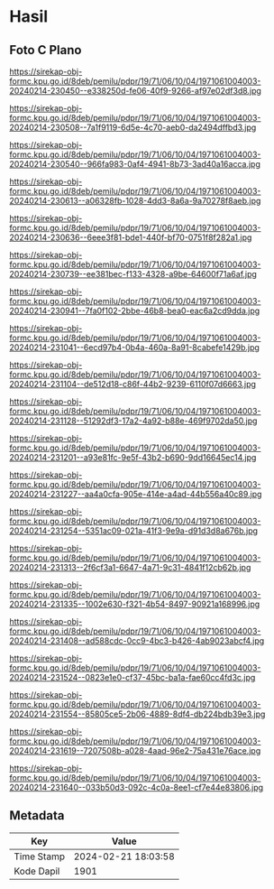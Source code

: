 # Hasil

## Foto C Plano

https://sirekap-obj-formc.kpu.go.id/8deb/pemilu/pdpr/19/71/06/10/04/1971061004003-20240214-230450--e338250d-fe06-40f9-9266-af97e02df3d8.jpg

https://sirekap-obj-formc.kpu.go.id/8deb/pemilu/pdpr/19/71/06/10/04/1971061004003-20240214-230508--7a1f9119-6d5e-4c70-aeb0-da2494dffbd3.jpg

https://sirekap-obj-formc.kpu.go.id/8deb/pemilu/pdpr/19/71/06/10/04/1971061004003-20240214-230540--966fa983-0af4-4941-8b73-3ad40a16acca.jpg

https://sirekap-obj-formc.kpu.go.id/8deb/pemilu/pdpr/19/71/06/10/04/1971061004003-20240214-230613--a06328fb-1028-4dd3-8a6a-9a70278f8aeb.jpg

https://sirekap-obj-formc.kpu.go.id/8deb/pemilu/pdpr/19/71/06/10/04/1971061004003-20240214-230636--6eee3f81-bde1-440f-bf70-0751f8f282a1.jpg

https://sirekap-obj-formc.kpu.go.id/8deb/pemilu/pdpr/19/71/06/10/04/1971061004003-20240214-230739--ee381bec-f133-4328-a9be-64600f71a6af.jpg

https://sirekap-obj-formc.kpu.go.id/8deb/pemilu/pdpr/19/71/06/10/04/1971061004003-20240214-230941--7fa0f102-2bbe-46b8-bea0-eac6a2cd9dda.jpg

https://sirekap-obj-formc.kpu.go.id/8deb/pemilu/pdpr/19/71/06/10/04/1971061004003-20240214-231041--6ecd97b4-0b4a-460a-8a91-8cabefe1429b.jpg

https://sirekap-obj-formc.kpu.go.id/8deb/pemilu/pdpr/19/71/06/10/04/1971061004003-20240214-231104--de512d18-c86f-44b2-9239-6110f07d6663.jpg

https://sirekap-obj-formc.kpu.go.id/8deb/pemilu/pdpr/19/71/06/10/04/1971061004003-20240214-231128--51292df3-17a2-4a92-b88e-469f9702da50.jpg

https://sirekap-obj-formc.kpu.go.id/8deb/pemilu/pdpr/19/71/06/10/04/1971061004003-20240214-231201--a93e81fc-9e5f-43b2-b690-9dd16645ec14.jpg

https://sirekap-obj-formc.kpu.go.id/8deb/pemilu/pdpr/19/71/06/10/04/1971061004003-20240214-231227--aa4a0cfa-905e-414e-a4ad-44b556a40c89.jpg

https://sirekap-obj-formc.kpu.go.id/8deb/pemilu/pdpr/19/71/06/10/04/1971061004003-20240214-231254--5351ac09-021a-41f3-9e9a-d91d3d8a676b.jpg

https://sirekap-obj-formc.kpu.go.id/8deb/pemilu/pdpr/19/71/06/10/04/1971061004003-20240214-231313--2f6cf3a1-6647-4a71-9c31-4841f12cb62b.jpg

https://sirekap-obj-formc.kpu.go.id/8deb/pemilu/pdpr/19/71/06/10/04/1971061004003-20240214-231335--1002e630-f321-4b54-8497-90921a168996.jpg

https://sirekap-obj-formc.kpu.go.id/8deb/pemilu/pdpr/19/71/06/10/04/1971061004003-20240214-231408--ad588cdc-0cc9-4bc3-b426-4ab9023abcf4.jpg

https://sirekap-obj-formc.kpu.go.id/8deb/pemilu/pdpr/19/71/06/10/04/1971061004003-20240214-231524--0823e1e0-cf37-45bc-ba1a-fae60cc4fd3c.jpg

https://sirekap-obj-formc.kpu.go.id/8deb/pemilu/pdpr/19/71/06/10/04/1971061004003-20240214-231554--85805ce5-2b06-4889-8df4-db224bdb39e3.jpg

https://sirekap-obj-formc.kpu.go.id/8deb/pemilu/pdpr/19/71/06/10/04/1971061004003-20240214-231619--7207508b-a028-4aad-96e2-75a431e76ace.jpg

https://sirekap-obj-formc.kpu.go.id/8deb/pemilu/pdpr/19/71/06/10/04/1971061004003-20240214-231640--033b50d3-092c-4c0a-8ee1-cf7e44e83806.jpg


## Metadata

| Key        | Value               |
| ---------- | ------------------- |
| Time Stamp | 2024-02-21 18:03:58 |
| Kode Dapil | 1901                |




